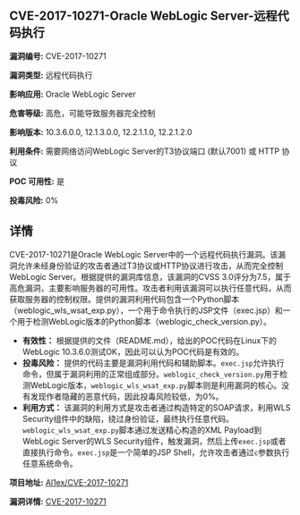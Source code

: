 ## CVE-2017-10271-Oracle WebLogic Server-远程代码执行

**漏洞编号:** CVE-2017-10271

**漏洞类型:** 远程代码执行

**影响应用:** Oracle WebLogic Server

**危害等级:** 高危，可能导致服务器完全控制

**影响版本:** 10.3.6.0.0, 12.1.3.0.0, 12.2.1.1.0, 12.2.1.2.0

**利用条件:** 需要网络访问WebLogic Server的T3协议端口 (默认7001) 或 HTTP 协议

**POC 可用性:** 是

**投毒风险:** 0%

## 详情

CVE-2017-10271是Oracle WebLogic Server中的一个远程代码执行漏洞。该漏洞允许未经身份验证的攻击者通过T3协议或HTTP协议进行攻击，从而完全控制WebLogic Server。根据提供的漏洞库信息，该漏洞的CVSS 3.0评分为7.5，属于高危漏洞，主要影响服务器的可用性。攻击者利用该漏洞可以执行任意代码，从而获取服务器的控制权限。提供的漏洞利用代码包含一个Python脚本（weblogic_wls_wsat_exp.py），一个用于命令执行的JSP文件（exec.jsp）和一个用于检测WebLogic版本的Python脚本（weblogic_check_version.py）。

*   **有效性：** 根据提供的文件（README.md），给出的POC代码在Linux下的WebLogic 10.3.6.0测试OK，因此可以认为POC代码是有效的。
*   **投毒风险：** 提供的代码主要是漏洞利用代码和辅助脚本。`exec.jsp`允许执行命令，但属于漏洞利用的正常组成部分。`weblogic_check_version.py`用于检测WebLogic版本，`weblogic_wls_wsat_exp.py`脚本则是利用漏洞的核心。没有发现作者隐藏的恶意代码，因此投毒风险较低，为0%。
*   **利用方式：** 该漏洞的利用方式是攻击者通过构造特定的SOAP请求，利用WLS Security组件中的缺陷，绕过身份验证，最终执行任意代码。`weblogic_wls_wsat_exp.py`脚本通过发送精心构造的XML Payload到WebLogic Server的WLS Security组件，触发漏洞，然后上传`exec.jsp`或者直接执行命令。`exec.jsp`是一个简单的JSP Shell，允许攻击者通过`c`参数执行任意系统命令。

**项目地址:** [Al1ex/CVE-2017-10271](https://github.com/Al1ex/CVE-2017-10271)

**漏洞详情:** [CVE-2017-10271](https://nvd.nist.gov/vuln/detail/CVE-2017-10271)